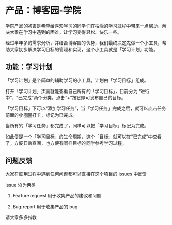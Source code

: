 # 产品：博客园-学院

学院产品的初衷是希望给喜欢学习的同学们在枯燥的学习过程中带来一点帮助，解决大家在学习中遇到的困难，让学习变得轻松、快乐一些。

经过半年多的需求分析，并结合博客园的优势，我们最终决定先做一个小工具，帮助大家初步解决学习目标的管理和实现，这个小工具就是「学习计划」功能。

## 功能：学习计划

「学习计划」是个简单的辅助学习的小工具，计划由「学习目标」组成。

打开「学习计划」页面就能查看自己所有的「学习目标」，目前分为 “进行中”，“已完成”两个分类，点击“+”按钮即可发布自己的目标。

「学习目标」下可以“添加学习任务”，当「学习任务」完成之后，就可以点击任务前面的小圈圈打卡，标记为已完成。

当所有的「学习任务」都完成了，同样可以把「学习目标」标记为完成。

如此便是一个「学习目标」的生命周期，这个「目标」就可以在“已完成”中查看了，方便日后查阅，也方便有同样目标的同学参考学习过程。

## 问题反馈
大家在使用过程中遇到任何问题都可以直接在这个项目的 [issues](https://github.com/cnblogs/academy/issues) 中反馈

issue 分为两类
1. Feature request 用于收集产品的建议和问题

1. Bug report 用于收集产品的 bug

请大家多多指教
